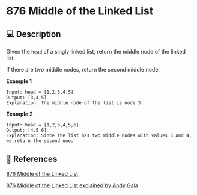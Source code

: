 # 876 Middle of the Linked List

## 💻 Description

Given the `head` of a singly linked list, return the middle node of the linked list.

If there are two middle nodes, return the second middle node.

**Example 1**

```
Input: head = [1,2,3,4,5]
Output: [3,4,5]
Explanation: The middle node of the list is node 3.
```

**Example 2**

```
Input: head = [1,2,3,4,5,6]
Output: [4,5,6]
Explanation: Since the list has two middle nodes with values 3 and 4, we return the second one.
```

## 🔗 References

[876 Middle of the Linked List](https://leetcode.com/problems/middle-of-the-linked-list/description/)

[876 Middle of the Linked List explained by Andy Gala](https://www.youtube.com/watch?v=t97D5FbGnao)

